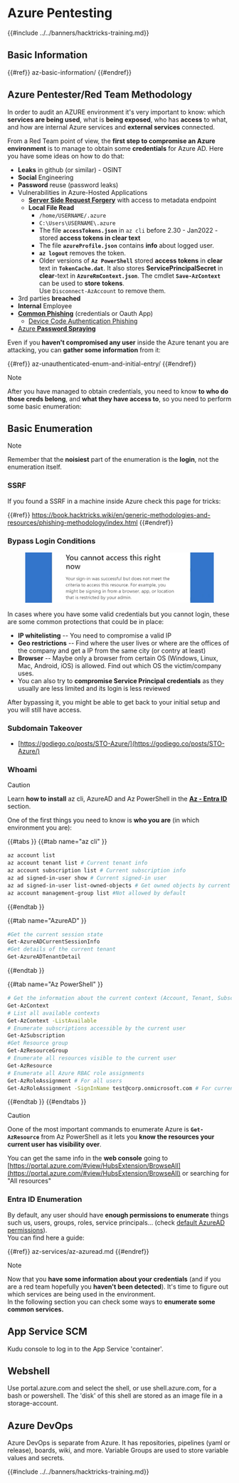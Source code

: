 # Azure Pentesting

{{#include ../../banners/hacktricks-training.md}}

## Basic Information

{{#ref}}
az-basic-information/
{{#endref}}

## Azure Pentester/Red Team Methodology

In order to audit an AZURE environment it's very important to know: which **services are being used**, what is **being exposed**, who has **access** to what, and how are internal Azure services and **external services** connected.

From a Red Team point of view, the **first step to compromise an Azure environment** is to manage to obtain some **credentials** for Azure AD. Here you have some ideas on how to do that:

- **Leaks** in github (or similar) - OSINT
- **Social** Engineering
- **Password** reuse (password leaks)
- Vulnerabilities in Azure-Hosted Applications
  - [**Server Side Request Forgery**](https://book.hacktricks.wiki/en/pentesting-web/ssrf-server-side-request-forgery/cloud-ssrf.html) with access to metadata endpoint
  - **Local File Read**
    - `/home/USERNAME/.azure`
    - `C:\Users\USERNAME\.azure`
    - The file **`accessTokens.json`** in `az cli` before 2.30 - Jan2022 - stored **access tokens in clear text**
    - The file **`azureProfile.json`** contains **info** about logged user.
    - **`az logout`** removes the token.
    - Older versions of **`Az PowerShell`** stored **access tokens** in **clear** text in **`TokenCache.dat`**. It also stores **ServicePrincipalSecret** in **clear**-text in **`AzureRmContext.json`**. The cmdlet **`Save-AzContext`** can be used to **store** **tokens**.\
      Use `Disconnect-AzAccount` to remove them.
- 3rd parties **breached**
- **Internal** Employee
- [**Common Phishing**](https://book.hacktricks.wiki/en/generic-methodologies-and-resources/phishing-methodology/index.html) (credentials or Oauth App)
  - [Device Code Authentication Phishing](az-unauthenticated-enum-and-initial-entry/az-device-code-authentication-phishing.md)
- [Azure **Password Spraying**](az-unauthenticated-enum-and-initial-entry/az-password-spraying.md)

Even if you **haven't compromised any user** inside the Azure tenant you are attacking, you can **gather some information** from it:

{{#ref}}
az-unauthenticated-enum-and-initial-entry/
{{#endref}}

> [!NOTE]
> After you have managed to obtain credentials, you need to know **to who do those creds belong**, and **what they have access to**, so you need to perform some basic enumeration:

## Basic Enumeration

> [!NOTE]
> Remember that the **noisiest** part of the enumeration is the **login**, not the enumeration itself.

### SSRF

If you found a SSRF in a machine inside Azure check this page for tricks:

{{#ref}}
https://book.hacktricks.wiki/en/generic-methodologies-and-resources/phishing-methodology/index.html
{{#endref}}

### Bypass Login Conditions

<figure><img src="../../images/image (268).png" alt=""><figcaption></figcaption></figure>

In cases where you have some valid credentials but you cannot login, these are some common protections that could be in place:

- **IP whitelisting** -- You need to compromise a valid IP
- **Geo restrictions** -- Find where the user lives or where are the offices of the company and get a IP from the same city (or contry at least)
- **Browser** -- Maybe only a browser from certain OS (Windows, Linux, Mac, Android, iOS) is allowed. Find out which OS the victim/company uses.
- You can also try to **compromise Service Principal credentials** as they usually are less limited and its login is less reviewed

After bypassing it, you might be able to get back to your initial setup and you will still have access.

### Subdomain Takeover

- [https://godiego.co/posts/STO-Azure/](https://godiego.co/posts/STO-Azure/)

### Whoami

> [!CAUTION]
> Learn **how to install** az cli, AzureAD and Az PowerShell in the [**Az - Entra ID**](az-services/az-azuread.md) section.

One of the first things you need to know is **who you are** (in which environment you are):

{{#tabs }}
{{#tab name="az cli" }}

```bash
az account list
az account tenant list # Current tenant info
az account subscription list # Current subscription info
az ad signed-in-user show # Current signed-in user
az ad signed-in-user list-owned-objects # Get owned objects by current user
az account management-group list #Not allowed by default
```

{{#endtab }}

{{#tab name="AzureAD" }}

```bash
#Get the current session state
Get-AzureADCurrentSessionInfo
#Get details of the current tenant
Get-AzureADTenantDetail
```

{{#endtab }}

{{#tab name="Az PowerShell" }}

```bash
# Get the information about the current context (Account, Tenant, Subscription etc.)
Get-AzContext
# List all available contexts
Get-AzContext -ListAvailable
# Enumerate subscriptions accessible by the current user
Get-AzSubscription
#Get Resource group
Get-AzResourceGroup
# Enumerate all resources visible to the current user
Get-AzResource
# Enumerate all Azure RBAC role assignments
Get-AzRoleAssignment # For all users
Get-AzRoleAssignment -SignInName test@corp.onmicrosoft.com # For current user
```

{{#endtab }}
{{#endtabs }}

> [!CAUTION]
> Oone of the most important commands to enumerate Azure is **`Get-AzResource`** from Az PowerShell as it lets you **know the resources your current user has visibility over**.
>
> You can get the same info in the **web console** going to [https://portal.azure.com/#view/HubsExtension/BrowseAll](https://portal.azure.com/#view/HubsExtension/BrowseAll) or searching for "All resources"

### Entra ID Enumeration

By default, any user should have **enough permissions to enumerate** things such us, users, groups, roles, service principals... (check [default AzureAD permissions](az-basic-information/index.html#default-user-permissions)).\
You can find here a guide:

{{#ref}}
az-services/az-azuread.md
{{#endref}}

> [!NOTE]
> Now that you **have some information about your credentials** (and if you are a red team hopefully you **haven't been detected**). It's time to figure out which services are being used in the environment.\
> In the following section you can check some ways to **enumerate some common services.**

## App Service SCM

Kudu console to log in to the App Service 'container'.

## Webshell

Use portal.azure.com and select the shell, or use shell.azure.com, for a bash or powershell. The 'disk' of this shell are stored as an image file in a storage-account.

## Azure DevOps

Azure DevOps is separate from Azure. It has repositories, pipelines (yaml or release), boards, wiki, and more. Variable Groups are used to store variable values and secrets.

{{#include ../../banners/hacktricks-training.md}}



